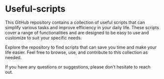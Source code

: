 # Useful-scripts


This GitHub repository contains a collection of useful scripts that can simplify various tasks and improve efficiency in your daily life. These scripts cover a range of functionalities and are designed to be easy to use and customize to suit your specific needs.

Explore the repository to find scripts that can save you time and make your life easier. Feel free to browse, use, and contribute to this collection as needed.

If you have any questions or suggestions, please don't hesitate to reach out.

